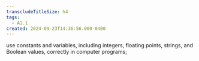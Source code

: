 ```yaml
---
transcludeTitleSize: h4
tags:
  - A1.1
created: 2024-09-23T14:36:56.000-0400
---
```

use constants and variables, including integers, floating points, strings, and Boolean values, correctly in computer programs;